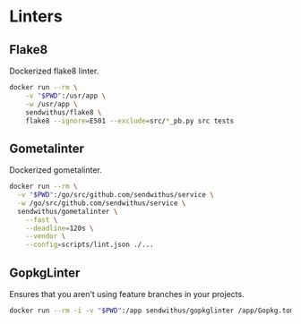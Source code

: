 # Linters


## Flake8

Dockerized flake8 linter.

```bash
docker run --rm \
    -v "$PWD":/usr/app \
    -w /usr/app \
    sendwithus/flake8 \
    flake8 --ignore=E501 --exclude=src/*_pb.py src tests
```

## Gometalinter

Dockerized gometalinter.

```bash
docker run --rm \
  -v "$PWD":/go/src/github.com/sendwithus/service \
  -w /go/src/github.com/sendwithus/service \
  sendwithus/gometalinter \
    --fast \
    --deadline=120s \
    --vendor \
    --config=scripts/lint.json ./...
```

## GopkgLinter

Ensures that you aren't using feature branches in your projects.

```bash
docker run --rm -i -v "$PWD":/app sendwithus/gopkglinter /app/Gopkg.toml
```

